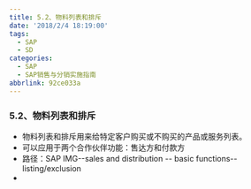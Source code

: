 ```yaml
---
title: 5.2、物料列表和排斥
date: '2018/2/4 18:19:00'
tags:
  - SAP
  - SD
categories:
  - SAP
  - SAP销售与分销实施指南
abbrlink: 92ce033a
---
```

### 5.2、物料列表和排斥  ###

* 物料列表和排斥用来给特定客户购买或不购买的产品或服务列表。
* 可以应用于两个合作伙伴功能：售达方和付款方
* 路径：SAP IMG--sales and distribution -- basic functions-- listing/exclusion
* 
